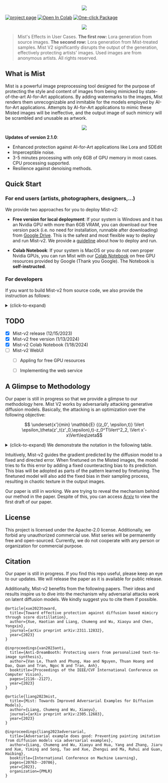 <p align="center">
<br>
<!-- <img  src="mist_logo.png"> -->
<img  src="assets/MIST_V2_LOGO.png">
<br>
</p>


[![project page](https://img.shields.io/badge/homepage-mist--project.io-blue.svg)](https://mist-project.github.io/index_en.html)
[![Open In Colab](https://colab.research.google.com/assets/colab-badge.svg)](https://colab.research.google.com/drive/1k5tLNsWTTAkOlkl5d9llf93bJ6csvMuZ?usp=sharing)
[![One-click Package](https://img.shields.io/badge/-Google_Drive-1A73E8.svg?style=flat&logo=Google-Drive&logoColor=white)](https://drive.google.com/drive/folders/1vg8oK2BUOla5adaJcFYx5QMq0-MoP8kk?usp=drive_link)

<!-- [![arXiv](https://img.shields.io/badge/arXiv-2310.04687-red.svg)](https://arxiv.org/abs/2310.04687) -->
<!-- 
[![document](https://img.shields.io/badge/document-passing-light_green.svg)](https://arxiv.org/abs/2310.04687)
-->
<!-- 
### [project page](https://mist-project.github.io) | [arxiv](https://arxiv.org/abs/2310.04687) | [document](https://arxiv.org/abs/2310.04687) -->

<!-- #region -->
<!-- <p align="center">
<img  src="effect_show.png">
</p> -->
<!-- #endregion -->
<!-- 
> Mist adds watermarks to images, making them unrecognizable and unusable for AI-for-Art models that try to mimic them. -->

<!-- #region -->
<p align="center">
<img  src="assets/user_2.jpg">
</p>
<!-- <p align="center">
<img  src="user_case_2.png">
</p> -->
<!-- #endregion -->

> Mist's Effects in User Cases. **The first row:** Lora generation from source images.
**The second row:** Lora generation from Mist-treated samples. Mist V2 significantly disrupts the output of the generation, effectively protecting artists' images. Used images are from anonymous artists. All rights reserved. 
<!-- #region -->
<!-- <p align="center">
<img  src="robustness.png">
</p> -->
<!-- #endregion -->

<!-- > Robustness of Mist against image preprocessing. -->

<!-- ## News

**2022/12/11**: Mist V2 released.  -->


## What is Mist

Mist is a powerful image preprocessing tool designed for the purpose of protecting the style and content of
images from being mimicked by state-of-the-art AI-for-Art applications. By adding watermarks to the images, Mist renders them unrecognizable and inmitable for the
models employed by AI-for-Art applications. Attempts by AI-for-Art applications to mimic these Misted images
will be ineffective, and the output image of such mimicry will be scrambled and unusable as artwork.


<p align="center">
<img  src="assets/effect_show.png">
</p>

**Updates of version 2.1.0**: 
- Enhanced protection against AI-for-Art applications like Lora and SDEdit
- Imperceptible noise.
- 3-5 minutes processing with only 6GB of GPU memory in most cases. CPU processing supported.
- Resilience against denoising methods.


 <!-- For more details, refer to our [documentation](https://arxiv.org/abs/2310.04687). -->



## Quick Start

### For end users (artists, photographers, designers,...)

We provide two approaches for you to deploy Mist-v2:

- **Free version for local deployment**: If your system is Windows and it has an Nvidia GPU with more than 6GB VRAM, you can download our free version pack (i.e. no need for installation, runnable after downloading) from [Google Drive](https://drive.google.com/drive/folders/1vg8oK2BUOla5adaJcFYx5QMq0-MoP8kk?usp=drive_link). This is the safest and most flexible way to deploy and run Mist-v2.
We provide a [guideline](docs/Handbook-Free-version.md) about how to deploy and run.

- **Colab Notebook**: If your system is MacOS or you do not own proper Nvidia GPUs, you can run Mist with our [Colab Notebook](https://colab.research.google.com/drive/1k5tLNsWTTAkOlkl5d9llf93bJ6csvMuZ?usp=sharing) on free GPU resources provided by Google (Thank you Google). The Notebook is **self-instructed**. 

### For developers

If you want to build Mist-v2 from source code, we also provide the instruction as follows:

<details><summary> (click-to-expand)  
 </summary>

#### Environment

**Preliminaries:** To run this repository, please have [Anaconda](https://pytorch.org/) installed in your work station. The GPU version of Mist requires a NVIDIA GPU in [Ampere](https://en.wikipedia.org/wiki/Ampere_(microarchitecture)) or more advanced architecture with more than 6GB VRAM. You can also try the CPU version 
in a moderate running speed.

Clone this repository to your local and get into the repository root:

```bash
git clone https://github.com/mist-project/mist-v2.git
cd mist-v2
```

Then, run the following commands in the root of the repository to install the environment:

```bash
conda create -n mist-v2 python=3.10
conda activate mist-v2
pip install -r requirements.txt
```

#### Usage

Run Mist V2 in the default setup on GPU:
```bash
accelerate launch attacks/mist.py --cuda --low_vram_mode --instance_data_dir $INSTANCE_DIR --output_dir $OUTPUT_DIR --class_data_dir $CLASS_DATA_DIR --instance_prompt $PROMPT --class_prompt $CLASS_PROMPT --mixed_precision bf16
```

Run Mist V2 in the default setup on CPU:
```bash
accelerate launch attacks/mist.py --instance_data_dir $INSTANCE_DIR --output_dir $OUTPUT_DIR --class_data_dir $CLASS_DATA_DIR --instance_prompt $PROMPT --class_prompt $CLASS_PROMPT --mixed_precision bf16
```

 Detailed demonstration of the parameters:

| Parameter       | Explanation                                                                                |
| --------------- | ------------------------------------------------------------------------------------------ |
| $INSTANCE_DIR   | Directory of  input clean images. The goal is to add adversarial noise to them.            |
| $OUTPUT_DIR     | Directory for output adversarial examples (misted images).                                 |
| $CLASS_DATA_DIR | Directory  for class data in prior preserved training of Dreambooth, required to be empty. |
| $PROMPT         | Prompt that describes the input clean images, used to perturb the images.                  |
| $CLASS_PROMPT   | Prompt used to generate class data, recommended to be similar to $PROMPT.                  |

Here is a case command to run Mist V2 on GPU:

```bash
accelerate launch attacks/mist.py --cuda --low_vram_mode --instance_data_dir data/training --output_dir output/ --class_data_dir data/class --instance_prompt "a photo of a misted person, high quality, masterpiece" --class_prompt "a photo of a person, high quality, masterpiece" --mixed_precision bf16
```

The aforementioned GUI can be also booted by running:

```bash
python mist-webui.py
```

#### Evaluation

This repo provides a simple pipeline to evaluate the output adversarial examples. 

Basically, this pipeline trains a LoRA on the adversarial examples and samples images with the LoRA. 
Note that our adversarial examples may induce LoRA to output images with NSFW contents 
(for example, chaotic texture). As stated, this is to prevent LoRA training on unauthorized image data. To evaluate the effectiveness of our method, we disable the safety checker in the LoRA sampling script. Following is the instruction to run the pipeline.

First, train a LoRA on the output adversarial examples. 

```bash
accelerate launch eval/train_dreambooth_lora_15.py --instance_data_dir=$LORA_INPUT_DIR --output_dir=$LORA_OUTPUT_DIR --class_data_dir=$LORA_CLASS_DIR --instance_prompt $LORA_PROMPT --class_prompt $LORA_CLASS_PROMPT --resolution=512 --train_batch_size=1 --learning_rate=1e-4 --scale_lr --max_train_steps=2000
```

Detailed demonstration of the parameters:  


| Parameter          | Explanation                                                                                                |
| ------------------ | ---------------------------------------------------------------------------------------------------------- |
| $LORA_INPUT_DIR    | Directory of  training data (adversarial examples), staying the same as $OUTPUT_DIR in the previous table. |
| $LORA_OUTPUT_DIR   | Directory to store the trained LoRA.                                                                       |
| $LORA_CLASS_DIR    | Directory  for class data in prior preserved training of Dreambooth, required to be empty.                 |
| $LORA_PROMPT       | Prompt that describes the training data, used to train the LoRA.                                           |
| $LORA_CLASS_PROMPT | Prompt used to generate class data, recommended to be related to $LORA_PROMPT.                             |


Next, open the `eval/sample_lora_15.ipynb` and run the first block. After that, change the value of the variable `LORA_OUTPUT_DIR` to be the previous `$LORA_OUTPUT_DIR` when training the LoRA. 

```Python
from lora_diffusion import tune_lora_scale, patch_pipe
torch.manual_seed(time.time())

# The directory of LoRA
LORA_OUTPUT_DIR = [The value of $LORA_OUTPUT_DIR]
...
```

Finally, run the second block to see the output and evaluate the performance of Mist.
</details>

## TODO

- [x] Mist-v2 release (12/15/2023)
- [x] Mist-v2 free version (1/13/2024)
- [x] Mist-v2 Colab Notebook (1/18/2024)
- [ ] Mist-v2 WebUI
  - [ ] Appling for free GPU resources
  - [ ] Implementing the web service


## A Glimpse to Methodology

Our paper is still in progress so that we provide a glimpse to our methodology here. Mist V2 works by adversarially attacking generative diffusion models. Basically, the attacking is an optimization over the following objective:

$$ \underset{x'}{min} \mathbb{E} {(z_0', \epsilon,t)}  \Vert \epsilon_\theta(z'_t(z'_0,\epsilon),t)-z_0^T\Vert^2_2, \Vert x'-x\Vert\leq\zeta$$

<details><summary> (click-to-expand) We demonstrate the notation in the following table. </summary>


| Variable          | Explanation                                                      |
| ----------------- | ---------------------------------------------------------------- |
| $x$ / $x'$        | The clean image / The adversarial example                        |
| $t$               | Time step in the diffusion model.                                |
| $z'_0$            | The latent variable of $x'$ in the 0th time step                 |
| $\epsilon$        | A standard Gaussian noise                                        |
| $z_0^T$           | The latent variable of a target image $x^T$ in the 0th time step |
| $\epsilon_\theta$ | The noise predictor (U-Net) in the diffusion model               |
| $\zeta$           | The budget of adversarial noise                                  |

</details>


Intuitively, Mist-v2 guides the gradient predicted by the diffusion model to a fixed and directed error. When finetuned on the Misted
images, the model tries to fix this error by adding a fixed counteracting bias to its prediction. This bias will be adopted as parts of
the pattern learned by finetuning. The finetuned model will also add the fixed bias in their sampling process, resulting in chaotic texture in the output images. 

Our paper is still in working. We are trying to reveal the mechanism behind our method in the paper. Despite of this, you can access [Arxiv]() to view the first draft of our paper.

## License

This project is licensed under the Apache-2.0 license. Additionally, we forbid any unauthorized commercial use. Mist series will be permanently free and open-sourced. Currently, we do not cooperate with any person or organization for commercial purpose.

 
## Citation

Our paper is still in progress. If you find this repo useful, please keep an eye to our updates. We will release the paper as it is available for public release.

Additionally, Mist-v2 benefits from the following papers. Their ideas and results inspire us to dive into the mechanism why adversarial attacks work on latent diffusion models. We kindly suggest you to cite them if possible. 

```
@article{xue2023toward,
  title={Toward effective protection against diffusion based mimicry through score distillation},
  author={Xue, Haotian and Liang, Chumeng and Wu, Xiaoyu and Chen, Yongxin},
  journal={arXiv preprint arXiv:2311.12832},
  year={2023}
}
```

```
@inproceedings{van2023anti,
  title={Anti-DreamBooth: Protecting users from personalized text-to-image synthesis},
  author={Van Le, Thanh and Phung, Hao and Nguyen, Thuan Hoang and Dao, Quan and Tran, Ngoc N and Tran, Anh},
  booktitle={Proceedings of the IEEE/CVF International Conference on Computer Vision},
  pages={2116--2127},
  year={2023}
}
```

```
@article{liang2023mist,
  title={Mist: Towards Improved Adversarial Examples for Diffusion Models},
  author={Liang, Chumeng and Wu, Xiaoyu},
  journal={arXiv preprint arXiv:2305.12683},
  year={2023}
}
```

```
@inproceedings{liang2023adversarial,
  title={Adversarial example does good: Preventing painting imitation from diffusion models via adversarial examples},
  author={Liang, Chumeng and Wu, Xiaoyu and Hua, Yang and Zhang, Jiaru and Xue, Yiming and Song, Tao and Xue, Zhengui and Ma, Ruhui and Guan, Haibing},
  booktitle={International Conference on Machine Learning},
  pages={20763--20786},
  year={2023},
  organization={PMLR}
}
```




